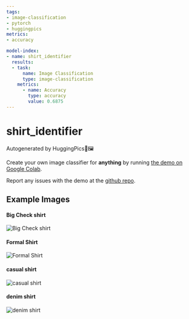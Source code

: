 ```yaml
---
tags:
- image-classification
- pytorch
- huggingpics
metrics:
- accuracy

model-index:
- name: shirt_identifier
  results:
  - task:
      name: Image Classification
      type: image-classification
    metrics:
      - name: Accuracy
        type: accuracy
        value: 0.6875
---
```


# shirt_identifier


Autogenerated by HuggingPics🤗🖼️

Create your own image classifier for **anything** by running [the demo on Google Colab](https://colab.research.google.com/github/nateraw/huggingpics/blob/main/HuggingPics.ipynb).

Report any issues with the demo at the [github repo](https://github.com/nateraw/huggingpics).


## Example Images


#### Big Check shirt

![Big Check shirt](images/Big_Check_shirt.jpg)

#### Formal Shirt

![Formal Shirt](images/Formal_Shirt.jpg)

#### casual shirt

![casual shirt](images/casual_shirt.jpg)

#### denim shirt

![denim shirt](images/denim_shirt.jpg)